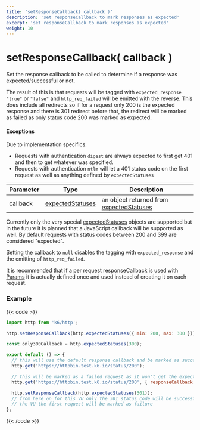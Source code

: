 ```yaml
---
title: 'setResponseCallback( callback )'
description: 'set responseCallback to mark responses as expected'
excerpt: 'set responseCallback to mark responses as expected'
weight: 10
---
```


# setResponseCallback( callback )

Set the response callback to be called to determine if a response was expected/successful or not.

The result of this is that requests will be tagged with `expected_response` `"true"` or `"false"` and `http_req_failed` will be emitted with the reverse. This does include all redirects so if for a request only 200 is the expected response and there is 301 redirect before that, the redirect will be marked as failed as only status code 200 was marked as expected.

#### Exceptions

Due to implementation specifics:

- Requests with authentication `digest` are always expected to first get 401 and then to get whatever was specified.
- Requests with authentication `ntlm` will let a 401 status code on the first request as well as anything defined by `expectedStatuses`

| Parameter | Type                                                                                                  | Description                                                                                                                   |
| --------- | ----------------------------------------------------------------------------------------------------- | ----------------------------------------------------------------------------------------------------------------------------- |
| callback  | [expectedStatuses](https://grafana.com/docs/k6/<K6_VERSION>/javascript-api/k6-http/expected-statuses) | an object returned from [expectedStatuses](https://grafana.com/docs/k6/<K6_VERSION>/javascript-api/k6-http/expected-statuses) |

Currently only the very special [expectedStatuses](https://grafana.com/docs/k6/<K6_VERSION>/javascript-api/k6-http/expected-statuses) objects are supported but in the future it is planned that a JavaScript callback will be supported as well. By default requests with status codes between 200 and 399 are considered "expected".

Setting the callback to `null` disables the tagging with `expected_response` and the emitting of `http_req_failed`.

It is recommended that if a per request responseCallback is used with [Params](https://grafana.com/docs/k6/<K6_VERSION>/javascript-api/k6-http/params) it is actually defined once and used instead of creating it on each request.

### Example

{{< code >}}

```javascript
import http from 'k6/http';

http.setResponseCallback(http.expectedStatuses({ min: 200, max: 300 }));

const only300Callback = http.expectedStatuses(300);

export default () => {
  // this will use the default response callback and be marked as successful
  http.get('https://httpbin.test.k6.io/status/200');

  // this will be marked as a failed request as it won't get the expected status code of 300
  http.get('https://httpbin.test.k6.io/status/200', { responseCallback: only300Callback });

  http.setResponseCallback(http.expectedStatuses(301));
  // from here on for this VU only the 301 status code will be successful so on the next iteration of
  // the VU the first request will be marked as failure
};
```

{{< /code >}}
